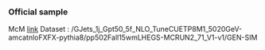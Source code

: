 ### Official sample

McM [link](https://cms-pdmv.cern.ch/mcm/requests?prepid=HIN-pp502Fall15wmLHEGS-00003)
Dataset : /GJets_1j_Gpt50_5f_NLO_TuneCUETP8M1_5020GeV-amcatnloFXFX-pythia8/pp502Fall15wmLHEGS-MCRUN2_71_V1-v1/GEN-SIM
